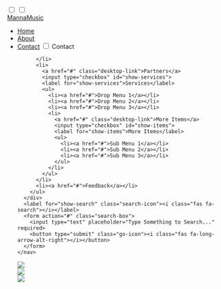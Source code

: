 ﻿
<html lang="en">
<head>
  <meta charset="UTF-8">
  <meta name="viewport" content="width=device-width, initial-scale=1.0">
  <meta http-equiv="X-UA-Compatible" content="ie=edge">
  <title>MannaMusic</title>
  <link rel="stylesheet" href="style1.css">
  <link rel="stylesheet" href="https://cdnjs.cloudflare.com/ajax/libs/font-awesome/5.15.3/css/all.min.css"/>

<body>
  <div class="wrapper">
    <nav>
      <input type="checkbox" id="show-search">
      <input type="checkbox" id="show-menu">
      <label for="show-menu" class="menu-icon"><i class="fas fa-bars"></i></label>
      <div class="content">
      <div class="logo"><a href="#">MannaMusic</a></div>
        <ul class="links">
          <li><a href="#">Home</a></li>
          <li><a href="#">About</a></li>
          <li>
            <a href="#" class="desktop-link">Contact</a>
            <input type="checkbox" id="show-features">
            <label for="show-features">Contact</label>
            
          </li>
          <li>
            <a href="#" class="desktop-link">Partners</a>
            <input type="checkbox" id="show-services">
            <label for="show-services">Services</label>
            <ul>
              <li><a href="#">Drop Menu 1</a></li>
              <li><a href="#">Drop Menu 2</a></li>
              <li><a href="#">Drop Menu 3</a></li>
              <li>
                <a href="#" class="desktop-link">More Items</a>
                <input type="checkbox" id="show-items">
                <label for="show-items">More Items</label>
                <ul>
                  <li><a href="#">Sub Menu 1</a></li>
                  <li><a href="#">Sub Menu 2</a></li>
                  <li><a href="#">Sub Menu 3</a></li>
                </ul>
              </li>
            </ul>
          </li>
          <li><a href="#">Feedback</a></li>
        </ul>
      </div>
      <label for="show-search" class="search-icon"><i class="fas fa-search"></i></label>
      <form action="#" class="search-box">
        <input type="text" placeholder="Type Something to Search..." required>
        <button type="submit" class="go-icon"><i class="fas fa-long-arrow-alt-right"></i></button>
      </form>
    </nav>
<meta charset="utf-8">
    <meta name="viewport" content="width=device-width, initial-scale=1">
    <title>Simple Slider using Flickity Plugin | HackerRahul.com</title>
    <link rel="stylesheet" href="https://www.w3schools.com/w3css/4/w3.css">
    <link rel="stylesheet" href="https://unpkg.com/flickity@2/dist/flickity.min.css">
  </head>
  <style media="screen">
  .carousel-cell {
    width: 100%;
    }

    /* cell number */
    .carousel-cell:before {
      display: block;
    }
  </style>
  <body>
    <div class="carousel" data-flickity='{ "wrapAround": true, "autoPlay": true, "imagesLoaded":true }'>
      <div class="carousel-cell">
        <img class="w3-image" src="https://smash-images.photobox.com/original/5f04c1b41fd48d1b10ff27dfc90548bf13608845_Large-Print-lifestyle-3_1-2600.jpg">
      </div>
      <div class="carousel-cell">
        <img class="w3-image" src="https://smash-images.photobox.com/original/bca8e5fa7862a2cfaefc300c5b572e7a6dc6f3f3_Standard-Prints-lifestyle-3_1-2600.jpg">
      </div>
      <div class="carousel-cell">
        <img class="w3-image" src="https://smash-images.photobox.com/original/a422aed1a721e933961b19ea9e47e07fc71e0699_Acrylic-Prints-lifestyle-3_1-2600.jpg">
      </div>
    </div>


  <script src="https://cdnjs.cloudflare.com/ajax/libs/jquery/3.4.1/jquery.min.js"></script>
  <script src="https://unpkg.com/flickity@2/dist/flickity.pkgd.min.js"></script>
</body>
